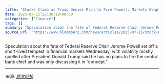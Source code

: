 ```yaml
---
title: "Stocks Climb as Trump Denies Plan to Fire Powell: Markets Wrap"
date: 2025-07-15T22:36:19+08:00
categories: ["finance"]
tags: []
summary: "Speculation about the fate of Federal Reserve Chair Jerome Powell set off a short-lived tempest in financial markets Wednesday, with volatility mostly quelled after President Donald Trump said he has "
source_url: "https://www.bloomberg.com/news/articles/2025-07-15/stock-market-today-dow-s-p-live-updates"
---
```


Speculation about the fate of Federal Reserve Chair Jerome Powell set off a short-lived tempest in financial markets Wednesday, with volatility mostly quelled after President Donald Trump said he has no plans to fire the central bank chief and was only discussing it in “concept.”

---

*来源: [原文链接](https://www.bloomberg.com/news/articles/2025-07-15/stock-market-today-dow-s-p-live-updates)*
